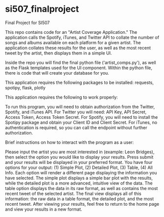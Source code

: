 # si507_finalproject
Final Project for SI507

This repo contains code for an "Artist Coverage Application." 
The application calls the Spotify, iTunes, and Twitter API to collate the number of songs and albums available on each platform for a given artist. The application collates these results for the user, as well as the most recent tweet by the artist, then displays them in a simple UI. 

Inside the repo you will find the final python file ('artist_comps.py'), as well as the Flask templates used for the UI component. 
Within the python file, there is code that will create your database for you. 

This application requires the following packages to be installed: requests, spotipy, flask, plotly

This application requires the following to work properly: 

To run this program, you will need to obtain authorization from the Twitter, Spotify, and iTunes API.
For Twitter you will need: API Key, API Secret, Access Token, Access Token Secret. 
For Spotify, you will need to install the Spotipy package and obtain your Client ID and Client Secret.
For iTunes, no authentication is required, so you can call the endpoint without further authorization. 

Brief instructions on how to interact with the program as a user: 

Please input the artist you are most interested in (example: Leon Bridges), then select the option you would like to display your results. Press submit and your results will be displayed in your preferred format. You have four options for your output: (1) Simple Plot, (2) Detailed Plot, (3) Table, (4) All Info. Each option will render a different page displaying the information you have selected. The simple plot displays a simple bar plot with the results, while the detailed plot is a more advanced, intuitive view of the data. The table option displays the data in its raw format, as well as contains the most recent tweet of the selected artist. The final view displays all of this information: the raw data in a table format, the detailed plot, and the most recent tweet. After viewing your results, feel free to return to the home page and view your results in a new format. 

